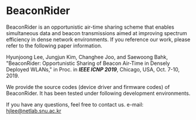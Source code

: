 # BeaconRider
BeaconRider is an opportunistic air-time sharing scheme that enables simultaneous data and beacon transmissions aimed at improving spectrum efficiency in dense network environments. If you reference our work, please refer to the following paper information. 

Hyunjoong Lee, Jungjun Kim, Changhee Joo, and Saewoong Bahk, "BeaconRider: Opportunistic Sharing of Beacon Air-Time in Densely Deployed WLANs," in Proc. in ***IEEE ICNP 2019***, Chicago, USA, Oct. 7-10, 2019.

We provide the source codes (device driver and firmware codes) of BeaconRider. It has been tested under following development environments. 



If you have any questions, feel free to contact us. 
e-mail: hjlee@netlab.snu.ac.kr 


